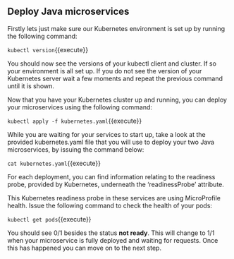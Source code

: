 ## Deploy Java microservices

Firstly lets just make sure our Kubernetes environment is set up by running the following command:

`kubectl version`{{execute}}

You should now see the versions of your kubectl client and cluster. If so your environment is all set up. If you do not see the version of your Kubernetes server wait a few moments and repeat the previous command until it is shown.

Now that you have your Kubernetes cluster up and running, you can deploy your microservices using the following command:

`kubectl apply -f kubernetes.yaml`{{execute}}

While you are waiting for your services to start up, take a look at the provided kubernetes.yaml file that you will use to deploy your two Java microservices, by issuing the command below:

`cat kubernetes.yaml`{{execute}}

For each deployment, you can find information relating to the readiness probe, provided by Kubernetes, underneath the ‘readinessProbe’ attribute.

This Kubernetes readiness probe in these services are using MicroProfile health. Issue the following command to check the health of your pods:

`kubectl get pods`{{execute}}

You should see 0/1 besides the status **not ready**. This will change to 1/1 when your microservice is fully deployed and waiting for requests. Once this has happened you can move on to the next step.
